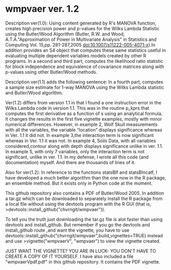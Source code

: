# wmpvaer ver. 1.2
Description ver(1.0): Using content generated by R's MANOVA function, creates high precision power and p-values for the Wilks Lambda Statistic using the Butler/Wood Algorithm (Butler, R.W. and Wood, A.T.A."Approximation of Power in Multivariate Analysis" in Statistics and Computing Vol. 15,pp. 281-287,2005 <doi:10.1007/s11222-005-4071-x>).In addition provides an S4 object that computes these same
statistics useful in evaluating multiple dependent variables models created by other R programs. In a second and third part, computes the 
likelihood ratio statistic for block independence and equivalence of covariance matrices along with p-values using other Butler/Wood methods.	

Description ver(1.1) adds the following sentence:  In a fourth part, computes a sample size estimate for 1-way MANOVA using the Wilks Lambda statistic and Butler/Wood algorithm. 

Ver(1.2) differs from version 1.1 in that I found a one instruction error in the Wilks Lambda code in version 1.1. This was in the routine p_kprs that computes the first derivative as a function of s using an analytical formula. It changes the results in the first five vignette examples, mostly with minor numerical differences.  However, in example 2, Wolf Skull measurements with all the variables, the variable “location” displays significance whereas in Ver. 1.1 it did not. In example 3,the interaction term is now significant whereas in Ver. 1.1 it was not. In example 4, Soils Data, with all variables considered,contour along with depth displays significance unlike in ver. 1.1.  In example 5, with only 7 variables, only the interaction term is not significant, unlike in ver. 1.1. In my defense, I wrote all this code (and documentation) myself. And there are thousands of lines of it. 

Also for ver(1.2): In reference to the functions statsBIf and statsBIncatf, I have developed a much better algorithm than the one
now in the R package, an ensemble method.  But it exists only in Python code at the moment. 

This github repository also contains a PDF of Butler/Wood 2005. In addition a tar.gz which can be downloaded to separately install the R package from a local file without using the devtools program with the R GUI (that is, >devtools::install_github("chvrngit/wmpvaer")).

To tell you the truth just downloading the tar.gz file is alot faster than using devtools and install_github. But remember if you go the devtools and install_github route ,and want the vignette, you have to use devtools::install_github("chvrngit/wmpvaer",build_vignettes=TRUE) instead and use >vignette("wmpvaerV", "wmpvaer") to view the vignette created.

JUST WANT THE VIGNETTE? YOU ARE IN LUCK- YOU DON'T HAVE TO CREATE A COPY OF IT YOURSELF.
I have also included a file "wmpvaerVpdf.pdf" in this github repository. It contains the PDF vignette.



